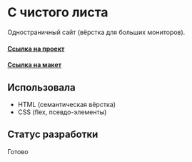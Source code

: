 # С чистого листа

Одностраничный сайт (вёрстка для больших мониторов).

#### [Ссылка на проект](https://https://irinaais.github.io/ono-tebe-nado/)
#### [Ссылка на макет](https://www.figma.com/file/unBuocGdAfnegz1sE0MknV/%232-%D0%9E%D0%BD%D0%BE-%D1%82%D0%B5%D0%B1%D0%B5-%D0%BD%D0%B0%D0%B4%D0%BE/duplicate)

## Использовала

* HTML (семантическая вёрстка)
* CSS (flex, псевдо-элементы)

## Статус разработки

Готово
